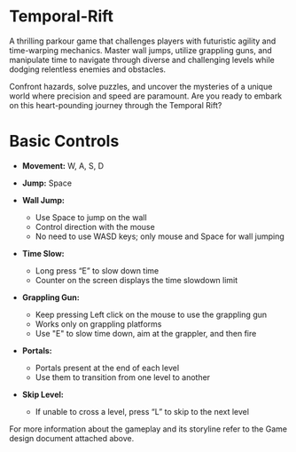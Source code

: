# Temporal-Rift
A thrilling parkour game that challenges players with futuristic agility and time-warping mechanics. Master wall jumps, utilize grappling guns, and manipulate time to navigate through diverse and challenging levels while dodging relentless enemies and obstacles.

Confront hazards, solve puzzles, and uncover the mysteries of a unique world where precision and speed are paramount. Are you ready to embark on this heart-pounding journey through the Temporal Rift?

# Basic Controls

- **Movement:** W, A, S, D
- **Jump:** Space
- **Wall Jump:**
  - Use Space to jump on the wall
  - Control direction with the mouse
  - No need to use WASD keys; only mouse and Space for wall jumping

- **Time Slow:**
  - Long press “E” to slow down time
  - Counter on the screen displays the time slowdown limit

- **Grappling Gun:**
  - Keep pressing Left click on the mouse to use the grappling gun
  - Works only on grappling platforms
  - Use "E" to slow time down, aim at the grappler, and then fire

- **Portals:**
  - Portals present at the end of each level
  - Use them to transition from one level to another

- **Skip Level:**
  - If unable to cross a level, press “L” to skip to the next level
 
For more information about the gameplay and its storyline refer to the Game design document attached above.

